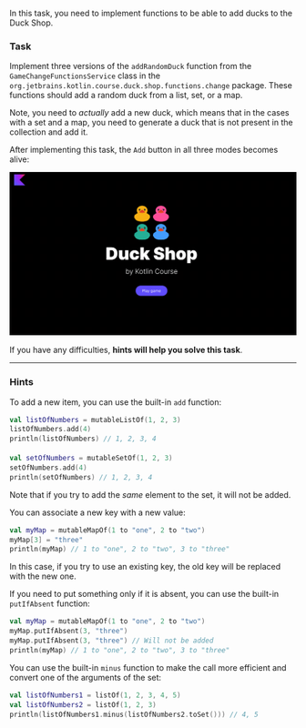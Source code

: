 In this task, you need to implement functions to be able to
add ducks to the Duck Shop.

### Task

Implement three versions of the `addRandomDuck` function from the `GameChangeFunctionsService` class in
the `org.jetbrains.kotlin.course.duck.shop.functions.change` package.
These functions should add a random duck from a list, set, or a map.

Note, you need to _actually_ add a new duck, which means that in the cases with a set and a map, you 
need to generate a duck that is not present in the collection and add it.

After implementing this task, the `Add` button in all three modes becomes alive:

![Current state](../../utils/src/main/resources/images/duck/shop/states/state_5.gif)

If you have any difficulties, **hints will help you solve this task**.

----

### Hints

<div class="hint" title="How to add a new item into a list or set?">

To add a new item, you can use the built-in `add` function:
```kotlin
val listOfNumbers = mutableListOf(1, 2, 3)
listOfNumbers.add(4)
println(listOfNumbers) // 1, 2, 3, 4

val setOfNumbers = mutableSetOf(1, 2, 3)
setOfNumbers.add(4)
println(setOfNumbers) // 1, 2, 3, 4
```

Note that if you try to add the _same_ element to the set, it will not be added.
</div>

<div class="hint" title="How to add a new item into a map?">

You can associate a new key with a new value:
```kotlin
val myMap = mutableMapOf(1 to "one", 2 to "two")
myMap[3] = "three"
println(myMap) // 1 to "one", 2 to "two", 3 to "three"
```

In this case, if you try to use an existing key, the old key will be replaced with the new one.

If you need to put something only if it is absent, you can use the built-in `putIfAbsent` function:
```kotlin
val myMap = mutableMapOf(1 to "one", 2 to "two")
myMap.putIfAbsent(3, "three")
myMap.putIfAbsent(3, "three") // Will not be added
println(myMap) // 1 to "one", 2 to "two", 3 to "three"
```
</div>

<div class="hint" title="How to find the difference between two lists?">

You can use the built-in `minus` function to make the call more efficient and convert one of the arguments of the set:
```kotlin
val listOfNumbers1 = listOf(1, 2, 3, 4, 5)
val listOfNumbers2 = listOf(1, 2, 3)
println(listOfNumbers1.minus(listOfNumbers2.toSet())) // 4, 5
```
</div>
